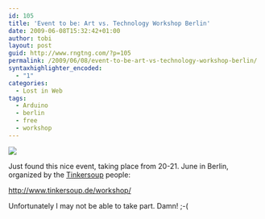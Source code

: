 ```yaml
---
id: 105
title: 'Event to be: Art vs. Technology Workshop Berlin'
date: 2009-06-08T15:32:42+01:00
author: tobi
layout: post
guid: http://www.rngtng.com/?p=105
permalink: /2009/06/08/event-to-be-art-vs-technology-workshop-berlin/
syntaxhighlighter_encoded:
  - "1"
categories:
  - Lost in Web
tags:
  - Arduino
  - berlin
  - free
  - workshop
---
```

[![](http://www.tinkersoup.de/includes/languages/german/images/title_image_2.gif)](http://www.tinkersoup.de/workshop/)

Just found this nice event, taking place from 20-21. June in Berlin, organized by the [Tinkersoup](http://www.tinkersoup.de/) people:

<http://www.tinkersoup.de/workshop/>

Unfortunately I may not be able to take part. Damn! ;-(